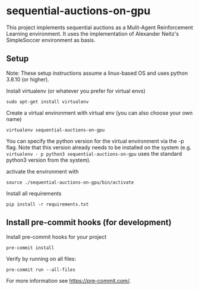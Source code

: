 # sequential-auctions-on-gpu

This project implements sequential auctions as a Mulit-Agent Reinforcement Learning environment.
It uses the implementation of Alexander Neitz's SimpleSoccer environment as basis.

## Setup

Note: These setup instructions assume a linux-based OS and uses python 3.8.10 (or higher).

Install virtualenv (or whatever you prefer for virtual envs)

`sudo apt-get install virtualenv`

Create a virtual environment with virtual env (you can also choose your own name)

`virtualenv sequential-auctions-on-gpu`

You can specify the python version for the virtual environment via the -p flag. Note that this version already needs to be installed on the system (e.g. `virtualenv - p python3 sequential-auctions-on-gpu` uses the standard python3 version from the system).

activate the environment with

`source ./sequential-auctions-on-gpu/bin/activate`

Install all requirements

`pip install -r requirements.txt`

## Install pre-commit hooks (for development)
Install pre-commit hooks for your project

`pre-commit install`

Verify by running on all files:

`pre-commit run --all-files`

For more information see https://pre-commit.com/.